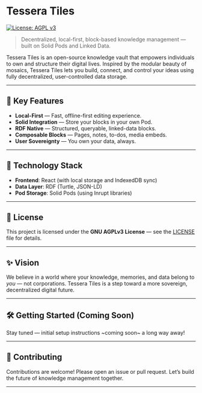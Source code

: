 # Tessera Tiles

[![License: AGPL v3](https://img.shields.io/badge/License-AGPLv3-blue.svg)](LICENSE)

> Decentralized, local-first, block-based knowledge management — built on Solid Pods and Linked Data.

Tessera Tiles is an open-source knowledge vault that empowers individuals to own and structure their digital lives. Inspired by the modular beauty of mosaics, Tessera Tiles lets you build, connect, and control your ideas using fully decentralized, user-controlled data storage.

---

## 🚀 Key Features

- **Local-First** — Fast, offline-first editing experience.
- **Solid Integration** — Store your blocks in your own Pod.
- **RDF Native** — Structured, queryable, linked-data blocks.
- **Composable Blocks** — Pages, notes, to-dos, media embeds.
- **User Sovereignty** — You own your data, always.

---

## 🧩 Technology Stack

- **Frontend**: React (with local storage and IndexedDB sync)
- **Data Layer**: RDF (Turtle, JSON-LD)
- **Pod Storage**: Solid Pods (using Inrupt libraries)

---

## 📜 License

This project is licensed under the **GNU AGPLv3 License** — see the [LICENSE](LICENSE) file for details.

---

## ✨ Vision

We believe in a world where your knowledge, memories, and data belong to *you* — not corporations. Tessera Tiles is a step toward a more sovereign, decentralized digital future.

---

## 🛠️ Getting Started (Coming Soon)

Stay tuned — initial setup instructions ~coming soon~ a long way away!

---

## 🤝 Contributing

Contributions are welcome! Please open an issue or pull request. Let’s build the future of knowledge management together.

---
